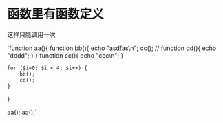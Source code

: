 函数里有函数定义
===============

这样只能调用一次

`function aa(){
	function bb(){
		echo "asdfas\n";
		cc();
		// function  dd(){
		echo "dddd";
		}
	}
		function cc(){
			echo "ccc\n";
		}

	for ($i=0; $i < 4; $i++) { 
		bb();
		cc();
	}
}

aa();
aa();`
